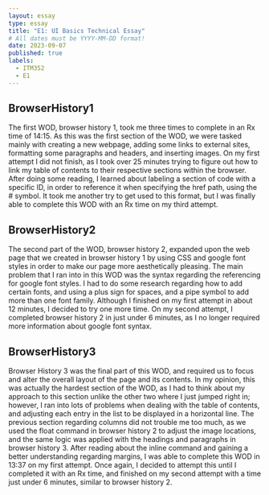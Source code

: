 ```yaml
---
layout: essay
type: essay
title: "E1: UI Basics Technical Essay"
# All dates must be YYYY-MM-DD format!
date: 2023-09-07
published: true
labels:
  - ITM352
  - E1
---
```


<h2>BrowserHistory1</h2>

The first WOD, browser history 1, took me three times to complete in an Rx time of 14:15. As this was the first section of the WOD, we were tasked mainly with creating a new webpage, adding some links to external sites, formatting some paragraphs and headers, and inserting images. On my first attempt I did not finish, as I took over 25 minutes trying to figure out how to link my table of contents to their respective sections within the browser. After doing some reading, I learned about labeling a section of code with a specific ID, in order to reference it when specifying the href path, using the # symbol. It took me another try to get used to this format, but I was finally able to complete this WOD with an Rx time on my third attempt. 

<h2>BrowserHistory2</h2>

The second part of the WOD, browser history 2, expanded upon the web page that we created in browser history 1 by using CSS and google font styles in order to make our page more aesthetically pleasing. The main problem that I ran into in this WOD was the syntax regarding the referencing for google font styles. I had to do some research regarding how to add certain fonts, and using a plus sign for spaces, and a pipe symbol to add more than one font family. Although I finished on my first attempt in about 12 minutes, I decided to try one more time. On my second attempt, I completed browser history 2 in just under 6 minutes, as I no longer required more information about google font syntax. 

<h2>BrowserHistory3</h2>

Browser History 3 was the final part of this WOD, and required us to focus and alter the overall layout of the page and its contents. In my opinion, this was actually the hardest section of the WOD, as I had to think about my approach to this section unlike the other two where I just jumped right in; however, I ran into lots of problems when dealing with the table of contents, and adjusting each entry in the list to be displayed in a horizontal line. The previous section regarding columns did not trouble me too much, as we used the float command in browser history 2 to adjust the image locations, and the same logic was applied with the headings and paragraphs in browser history 3. After reading about the inline command and gaining a better understanding regarding margins, I was able to complete this WOD in 13:37 on my first attempt. Once again, I decided to attempt this until I completed it with an Rx time, and finished on my second attempt with a time just under 6 minutes, similar to browser history 2. 
